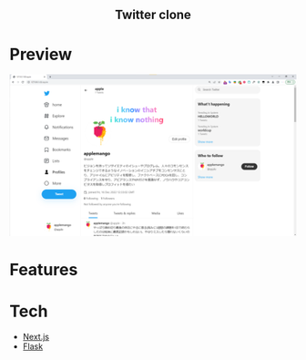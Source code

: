<h2 align="center">Twitter clone</h2>
<h1>Preview</h1>
<img src="assets/image.png" title="Application Screenshot"><br/>
<h1>Features</h1>
<ul></ul>
<h1>Tech</h1>
<ul>
    <li><a href="https://github.com/vercel/next.js">Next.js</a></li>
    <li><a href="https://github.com/pallets/flask">Flask</a></li>
</ul>
